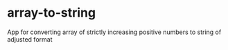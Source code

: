 # array-to-string
App for converting array of strictly increasing positive numbers to string of adjusted format

